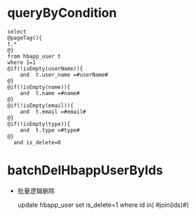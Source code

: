 queryByCondition
===


    select 
    @pageTag(){
    t.*
    @}
    from hbapp_user t
    where 1=1  
    @if(!isEmpty(userName)){
        and  t.user_name =#userName#
    @}
    @if(!isEmpty(name)){
        and  t.name =#name#
    @}
    @if(!isEmpty(email)){
        and  t.email =#email#
    @}
    @if(!isEmpty(type)){
        and  t.type =#type#
    @}
      and is_delete=0 
    
    
    

batchDelHbappUserByIds
===

* 批量逻辑删除

    update hbapp_user set is_delete=1 where id  in( #join(ids)#)
    
